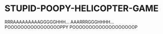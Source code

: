 # STUPID-POOPY-HELICOPTER-GAME
RRRAAAAAAAAAGGGGGHHH... AAARRRGGGHHHH... POOOOOOOOOOOOOOOOPPY POOOOOOOOOOOOOOOOOOOP
